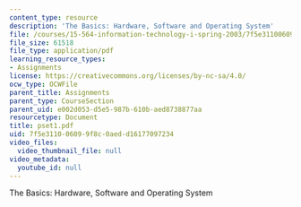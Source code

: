 ```yaml
---
content_type: resource
description: 'The Basics: Hardware, Software and Operating System'
file: /courses/15-564-information-technology-i-spring-2003/7f5e311006099f8c0aedd16177097234_pset1.pdf
file_size: 61518
file_type: application/pdf
learning_resource_types:
- Assignments
license: https://creativecommons.org/licenses/by-nc-sa/4.0/
ocw_type: OCWFile
parent_title: Assignments
parent_type: CourseSection
parent_uid: e002d053-d5e5-987b-610b-aed8738877aa
resourcetype: Document
title: pset1.pdf
uid: 7f5e3110-0609-9f8c-0aed-d16177097234
video_files:
  video_thumbnail_file: null
video_metadata:
  youtube_id: null
---
```

The Basics: Hardware, Software and Operating System